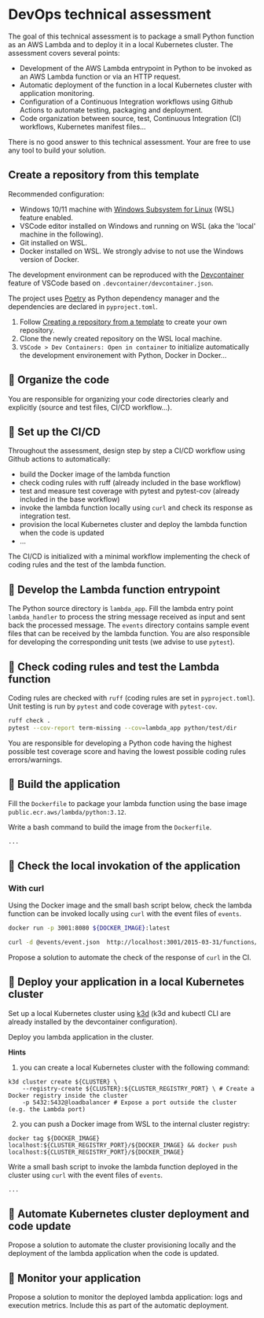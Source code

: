 # DevOps technical assessment

The goal of this technical assessment is to package a small Python function as an AWS Lambda and to deploy it in a local Kubernetes cluster. The assessment covers several points:
- Development of the AWS Lambda entrypoint in Python to be invoked as an AWS Lambda function or via an HTTP request.
- Automatic deployment of the function in a local Kubernetes cluster with application monitoring.
- Configuration of a Continuous Integration workflows using Github Actions to automate testing, packaging and deployment.
- Code organization between source, test, Continuous Integration (CI) workflows, Kubernetes manifest files...

There is no good answer to this technical assessment. Your are free to use any tool to build your solution.

## Create a repository from this template

Recommended configuration:
- Windows 10/11 machine with [Windows Subsystem for Linux](https://learn.microsoft.com/fr-fr/windows/wsl/install) (WSL) feature enabled.
- VSCode editor installed on Windows and running on WSL (aka the 'local' machine in the following).
- Git installed on WSL.
- Docker installed on WSL. We strongly advise to not use the Windows version of Docker.

The development environment can be reproduced with the [Devcontainer](https://code.visualstudio.com/docs/devcontainers/containers) feature of VSCode based on `.devcontainer/devcontainer.json`.

The project uses [Poetry](https://python-poetry.org/) as Python dependency manager and the dependencies are declared in `pyproject.toml`.

1. Follow [Creating a repository from a template](https://docs.github.com/en/repositories/creating-and-managing-repositories/creating-a-repository-from-a-template) to create your own repository.
2. Clone the newly created repository on the WSL local machine.
3. `VSCode > Dev Containers: Open in container` to initialize automatically the development environement with Python, Docker in Docker...

## 🎯 Organize the code

You are responsible for organizing your code directories clearly and explicitly (source and test files, CI/CD workflow...).

## 🎯 Set up the CI/CD

Throughout the assessment, design step by step a CI/CD workflow using Github actions to automatically:
- build the Docker image of the lambda function
- check coding rules with ruff (already included in the base workflow)
- test and measure test coverage with pytest and pytest-cov  (already included in the base workflow)
- invoke the lambda function locally using `curl` and check its response as integration test. 
- provision the local Kubernetes cluster and deploy the lambda function when the code is updated
- ...

The CI/CD is initialized with a minimal workflow implementing the check of coding rules and the test of the lambda function.

## 🎯 Develop the Lambda function entrypoint

The Python source directory is `lambda_app`.
Fill the lambda entry point `lambda_handler` to process the string message received as input and sent back the processed message.
The `events` directory contains sample event files that can be received by the lambda function.
You are also responsible for developing the corresponding unit tests (we advise to use `pytest`).

## 🎯 Check coding rules and test the Lambda function

Coding rules are checked with `ruff` (coding rules are set in `pyproject.toml`).
Unit testing is run by `pytest` and code coverage with `pytest-cov`.

```bash
ruff check .
pytest --cov-report term-missing --cov=lambda_app python/test/dir
```

You are responsible for developing a Python code having the highest possible test coverage score and having the lowest possible coding rules errors/warnings.

## 🎯 Build the application
Fill the `Dockerfile` to package your lambda function using the base image `public.ecr.aws/lambda/python:3.12`.

Write a bash command to build the image from the `Dockerfile`.

```bash
...
```

## 🎯 Check the local invokation of the application

### With curl

Using the Docker image and the small bash script below, check the lambda function can be invoked locally using `curl` with the event files of `events`.

```bash
docker run -p 3001:8080 ${DOCKER_IMAGE}:latest

curl -d @events/event.json  http://localhost:3001/2015-03-31/functions/function/invocations
```

Propose a solution to automate the check of the response of `curl` in the CI.

## 🎯 Deploy your application in a local Kubernetes cluster

Set up a local Kubernetes cluster using [k3d](https://k3d.io/v5.7.4/) (k3d and kubectl CLI are already installed by the devcontainer configuration).

Deploy you lambda application in the cluster.

**Hints**
1. you can create a local Kubernetes cluster with the following command:
```
k3d cluster create ${CLUSTER} \
    --registry-create ${CLUSTER}:${CLUSTER_REGISTRY_PORT} \ # Create a Docker registry inside the cluster
    -p 5432:5432@loadbalancer # Expose a port outside the cluster (e.g. the Lambda port)
```

2. you can push a Docker image from WSL to the internal cluster registry:
```
docker tag ${DOCKER_IMAGE} localhost:${CLUSTER_REGISTRY_PORT}/${DOCKER_IMAGE} && docker push localhost:${CLUSTER_REGISTRY_PORT}/${DOCKER_IMAGE}
```

Write a small bash script to invoke the lambda function deployed in the cluster using `curl` with the event files of `events`.
```bash
...
```

## 🎯 Automate Kubernetes cluster deployment and code update

Propose a solution to automate the cluster provisioning locally and the deployment of the lambda application when the code is updated.

## 🎯 Monitor your application

Propose a solution to monitor the deployed lambda application: logs and execution metrics. Include this as part of the automatic deployment.

